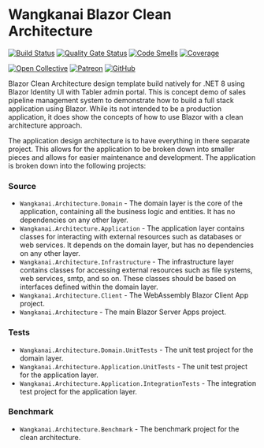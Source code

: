 # Wangkanai Blazor Clean Architecture

[![Build Status](https://dev.azure.com/wangkanai/GitHub/_apis/build/status%2Farchitecture-ai?branchName=refs%2Fpull%2F3%2Fmerge)](https://dev.azure.com/wangkanai/GitHub/_build/latest?definitionId=38&branchName=refs%2Fpull%2F3%2Fmerge)
[![Quality Gate Status](https://sonarcloud.io/api/project_badges/measure?project=wangkanai_architecture&metric=alert_status)](https://sonarcloud.io/summary/new_code?id=wangkanai_architecture)
[![Code Smells](https://sonarcloud.io/api/project_badges/measure?project=wangkanai_architecture&metric=code_smells)](https://sonarcloud.io/summary/new_code?id=wangkanai_architecture)
[![Coverage](https://sonarcloud.io/api/project_badges/measure?project=wangkanai_architecture&metric=coverage)](https://sonarcloud.io/summary/new_code?id=wangkanai_architecture)


[![Open Collective](https://img.shields.io/badge/open%20collective-support%20me-3385FF.svg)](https://opencollective.com/wangkanai)
[![Patreon](https://img.shields.io/badge/patreon-support%20me-d9643a.svg)](https://www.patreon.com/wangkanai)
[![GitHub](https://img.shields.io/github/license/wangkanai/detection)](https://github.com/wangkanai/Detection/blob/dev/LICENSE)

Blazor Clean Architecture design template build natively for .NET 8 using Blazor Identity UI with Tabler admin portal.
This is concept demo of sales pipeline management system to demonstrate how to build a full stack application using Blazor.
While its not intended to be a production application, it does show the concepts of how to use Blazor with a clean architecture approach.

The application design architecture is to have everything in there separate project.
This allows for the application to be broken down into smaller pieces and allows for easier maintenance and development.
The application is broken down into the following projects:

### Source
- `Wangkanai.Architecture.Domain` - The domain layer is the core of the application, containing all the business logic and entities. It has no dependencies on any other layer.
- `Wangkanai.Architecture.Application` - The application layer contains classes for interacting with external resources such as databases or web services. It depends on the domain layer, but has no dependencies on any other layer.
- `Wangkanai.Architecture.Infrastructure` - The infrastructure layer contains classes for accessing external resources such as file systems, web services, smtp, and so on. These classes should be based on interfaces defined within the domain layer.
- `Wangkanai.Architecture.Client` - The WebAssembly Blazor Client App project.
- `Wangkanai.Architecture` - The main Blazor Server Apps project.

### Tests
- `Wangkanai.Architecture.Domain.UnitTests` - The unit test project for the domain layer.
- `Wangkanai.Architecture.Application.UnitTests` - The unit test project for the application layer.
- `Wangkanai.Architecture.Application.IntegrationTests` - The integration test project for the application layer.

### Benchmark
- `Wangkanai.Architecture.Benchmark` - The benchmark project for the clean architecture.
